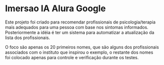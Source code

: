 # Imersao IA Alura Google

Este projeto foi criado para recomendar profissionais de psicologia/terapia mais adequados para uma pessoa com base nos sintomas informados.
Posteriormente a idéia é ter um sistema para automatizar a atualização da lista dos profissionais.

O foco são apenas os 20 primeiros nomes, que são alguns dos profissionais associados com o instituto que inspirou o exemplo, o restante dos nomes foi colocado apenas para controle e verificação durante os testes.
